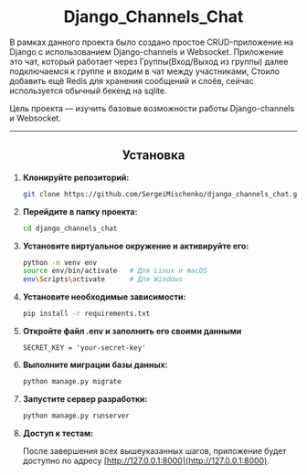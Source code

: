 <h1 align="center">Django_Channels_Chat</h1>

В рамках данного проекта было создано простое CRUD-приложение на Django с использованием Django-channels и Websocket. Приложение это чат, который работает через Группы(Вход/Выход из группы) далее подключаемся к группе и входим в чат между участниками, Стоило добавить ещё Redis для хранения сообщений и слоёв, сейчас используется обычный бекенд на sqlite.

Цель проекта — изучить базовые возможности работы Django-channels и Websocket.
___

<h2 align="center">Установка</h2>

1. **Клонируйте репозиторий:**
    ```bash
    git clone https://github.com/SergeiMischenko/django_channels_chat.git
    ```

2. **Перейдите в папку проекта:**
    ```bash
    cd django_channels_chat
    ```

3. **Установите виртуальное окружение и активируйте его:**
    ```bash
    python -m venv env
    source env/bin/activate   # Для Linux и macOS
    env\Scripts\activate      # Для Windows
    ```

4. **Установите необходимые зависимости:**
    ```bash
    pip install -r requirements.txt
    ```
5. **Откройте файл .env и заполнить его своими данными**
    ```env
    SECRET_KEY = 'your-secret-key'
    ```

6. **Выполните миграции базы данных:**
    ```bash
    python manage.py migrate
    ```

7. **Запустите сервер разработки:**
    ```bash
    python manage.py runserver
    ```

8. **Доступ к тестам:**
   
    После завершения всех вышеуказанных шагов, приложение будет доступно по адресу [http://127.0.0.1:8000](http://127.0.0.1:8000).

